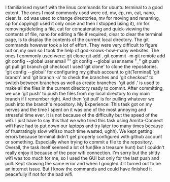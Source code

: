 I familiarised myself with the linux commands for ubuntu terminal to a good extent. The ones I most commonly used were cd, mv, cp, rm, cat, nano, clear, ls. cd was used to change directories, mv for moving and renaming, cp for copying(I used it only once and then I stopped using it), rm for removing/deleting a file, cat for concatenating and quick-viewing the contents of file, nano for editing a file if required, clear to clear the terminal page, ls to display the contents of the current local directory.
The git commands however took a lot of effort. They were very difficult to figure out on my own so I took the help of god-knows-how-many websites. The ones I commonly used were: git clone git add . git commit -m git remote add git config --global user.email "" git config --global user.name "_" git push git pull git branch git checkout
I used 'git clone' to clone the repositories. 'git config --global' for configuring my github account to git(Terminal) 'git branch' and 'git branch -a' to check the branches and 'git checkout' to switch between branches as well as create branches. 'git add .' is used to make all the files in the current directory ready to commit. After committing, we use 'git push' to push the files from my local directory to my main branch if I remember right. And then 'git pull' is for pulling whatever we push into the branch's repository.
My Experience: This task got on my nerves and the time I spent on it was one of the most annoying and stressful time ever. It is not because of the difficulty but the speed of the wifi. I just have to say this that we who tried this task using Amrita-Connect wifi have had to put down our laptops and try later too many times because of frustratingly slow wifi(so much time wasted, ughh). We kept getting errors because terminal didn't get properly configured with github account or something. Especially when trying to commit a file to the repository. Overall, the task itself seemed a lot of fun(like a treasure hunt) but I couldn't really enjoy it because of the poor wifi connection. I'm sorry but the shitty wifi was too much for me, so I used the GUI but only for the last push and pull. Kept showing the same error and when I googled it it turned out to be an internet issue. But I know the commands and could have finished it peacefully if not for the bad wifi.

